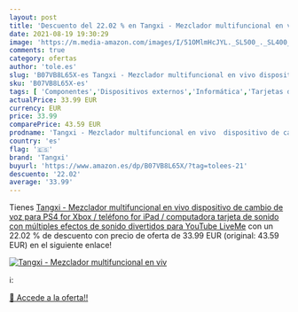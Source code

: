 ```yaml
---
layout: post
title: 'Descuento del 22.02 % en Tangxi - Mezclador multifuncional en viv'
date: 2021-08-19 19:30:29
image: 'https://m.media-amazon.com/images/I/51OMlmHcJYL._SL500_._SL400_.jpg'
comments: true
category: ofertas
author: 'tole.es'
slug: 'B07VB8L65X-es Tangxi - Mezclador multifuncional en vivo dispositivo de...'
sku: 'B07VB8L65X-es'
tags: [ 'Componentes','Dispositivos externos','Informática','Tarjetas de sonido externas','ipad','tangxi', ]
actualPrice: 33.99 EUR
currency: EUR
price: 33.99
comparePrice: 43.59 EUR
prodname: 'Tangxi - Mezclador multifuncional en vivo  dispositivo de cambio de voz para PS4 for Xbox / teléfono for iPad / computadora  tarjeta de sonido con múltiples efectos de sonido divertidos  para YouTube LiveMe'
country: 'es'
flag: '🇪🇸'
brand: 'Tangxi'
buyurl: 'https://www.amazon.es/dp/B07VB8L65X/?tag=tolees-21'
descuento: '22.02'
average: '33.99'
---
```


Tienes [Tangxi - Mezclador multifuncional en vivo  dispositivo de cambio de voz para PS4 for Xbox / teléfono for iPad / computadora  tarjeta de sonido con múltiples efectos de sonido divertidos  para YouTube LiveMe](https://www.amazon.es/dp/B07VB8L65X/?tag=tolees-21) con un 22.02 % de descuento con precio de oferta de 33.99 EUR (original: 43.59 EUR) en el siguiente enlace!

[![Tangxi - Mezclador multifuncional en viv](https://m.media-amazon.com/images/I/51OMlmHcJYL._SL500_._SL400_.jpg)](https://www.amazon.es/dp/B07VB8L65X/?tag=tolees-21)

ℹ️:


[🛒 Accede a la oferta!!](https://www.amazon.es/dp/B07VB8L65X/?tag=tolees-21)
